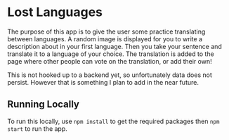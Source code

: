 # Lost Languages

The purpose of this app is to give the user some practice translating between languages. A random image is displayed for you to write a description about in your first language. Then you take your sentence and translate it to a language of your choice. The translation is added to the page where other people can vote on the translation, or add their own!

This is not hooked up to a backend yet, so unfortunately data does not persist. However that is something I plan to add in the near future.

## Running Locally

To run this locally, use `npm install` to get the required packages then `npm start` to run the app.